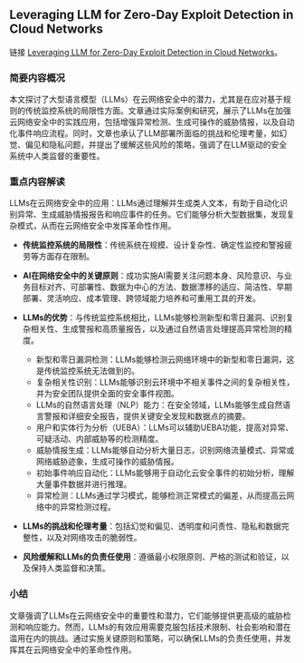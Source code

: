 ## Leveraging LLM for Zero-Day Exploit Detection in Cloud Networks

链接
[Leveraging LLM for Zero-Day Exploit Detection in Cloud Networks](https://aarlj.com/index.php/AARLJ/article/view/74)。

### 简要内容概况
本文探讨了大型语言模型（LLMs）在云网络安全中的潜力，尤其是在应对基于规则的传统监控系统的局限性方面。文章通过实际案例和研究，展示了LLMs在加强云网络安全中的实践应用，包括增强异常检测、生成可操作的威胁情报，以及自动化事件响应流程。同时，文章也承认了LLM部署所面临的挑战和伦理考量，如幻觉、偏见和隐私问题，并提出了缓解这些风险的策略，强调了在LLM驱动的安全系统中人类监督的重要性。

### 重点内容解读
LLMs在云网络安全中的应用：LLMs通过理解并生成类人文本，有助于自动化识别异常、生成威胁情报报告和响应事件的任务。它们能够分析大型数据集，发现复杂模式，从而在云网络安全中发挥革命性作用。

- **传统监控系统的局限性**：传统系统在规模、设计复杂性、确定性监控和警报疲劳等方面存在限制。

- **AI在网络安全中的关键原则**：成功实施AI需要关注问题本身、风险意识、与业务目标对齐、可部署性、数据为中心的方法、数据漂移的适应、简洁性、早期部署、灵活响应、成本管理、跨领域能力培养和可重用工具的开发。

- **LLMs的优势**：与传统监控系统相比，LLMs能够检测新型和零日漏洞、识别复杂相关性、生成警报和高质量报告，以及通过自然语言处理提高异常检测的精度。
    - 新型和零日漏洞检测：LLMs能够检测云网络环境中的新型和零日漏洞，这是传统监控系统无法做到的。
    - 复杂相关性识别：LLMs能够识别云环境中不相关事件之间的复杂相关性，并为安全团队提供全面的安全事件视图。
    - LLMs的自然语言处理（NLP）能力：在安全领域，LLMs能够生成自然语言警报和详细安全报告，提供关键安全发现和数据点的摘要。
    - 用户和实体行为分析（UEBA）：LLMs可以辅助UEBA功能，提高对异常、可疑活动、内部威胁等的检测精度。
    - 威胁情报生成：LLMs能够自动分析大量日志，识别网络流量模式、异常或网络威胁迹象，生成可操作的威胁情报。
    - 初始事件响应自动化：LLMs能够用于自动化云安全事件的初始分析，理解大量事件数据并进行推理。
    - 异常检测：LLMs通过学习模式，能够检测正常模式的偏差，从而提高云网络中的异常检测过程。


- **LLMs的挑战和伦理考量**：包括幻觉和偏见、透明度和问责性、隐私和数据完整性，以及对网络攻击的脆弱性。

- **风险缓解和LLMs的负责任使用**：遵循最小权限原则、严格的测试和验证，以及保持人类监督和决策。

### 小结
文章强调了LLMs在云网络安全中的重要性和潜力，它们能够提供更高级的威胁检测和响应能力。然而，LLMs的有效应用需要克服包括技术限制、社会影响和潜在滥用在内的挑战。通过实施关键原则和策略，可以确保LLMs的负责任使用，并发挥其在云网络安全中的革命性作用。